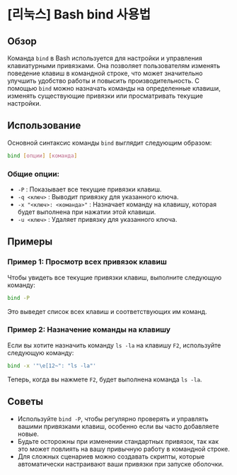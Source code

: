# [리눅스] Bash bind 사용법

## Обзор
Команда `bind` в Bash используется для настройки и управления клавиатурными привязками. Она позволяет пользователям изменять поведение клавиш в командной строке, что может значительно улучшить удобство работы и повысить производительность. С помощью `bind` можно назначать команды на определенные клавиши, изменять существующие привязки или просматривать текущие настройки.

## Использование
Основной синтаксис команды `bind` выглядит следующим образом:

```bash
bind [опции] [команда]
```

### Общие опции:
- `-P` : Показывает все текущие привязки клавиш.
- `-q <ключ>` : Выводит привязку для указанного ключа.
- `-x "<ключ>: <команда>"` : Назначает команду на клавишу, которая будет выполнена при нажатии этой клавиши.
- `-u <ключ>` : Удаляет привязку для указанного ключа.

## Примеры
### Пример 1: Просмотр всех привязок клавиш
Чтобы увидеть все текущие привязки клавиш, выполните следующую команду:

```bash
bind -P
```

Это выведет список всех клавиш и соответствующих им команд.

### Пример 2: Назначение команды на клавишу
Если вы хотите назначить команду `ls -la` на клавишу `F2`, используйте следующую команду:

```bash
bind -x '"\e[12~": "ls -la"'
```

Теперь, когда вы нажмете `F2`, будет выполнена команда `ls -la`.

## Советы
- Используйте `bind -P`, чтобы регулярно проверять и управлять вашими привязками клавиш, особенно если вы часто добавляете новые.
- Будьте осторожны при изменении стандартных привязок, так как это может повлиять на вашу привычную работу в командной строке.
- Для сложных сценариев можно создавать скрипты, которые автоматически настраивают ваши привязки при запуске оболочки.